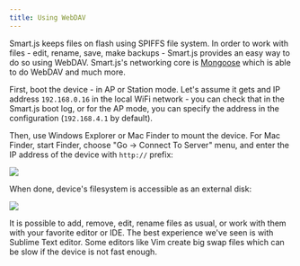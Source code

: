 ```yaml
---
title: Using WebDAV
---
```


Smart.js keeps files on flash using SPIFFS file system. In order to work with
files - edit, rename, save, make backups - Smart.js provides an easy way to do
so using WebDAV. Smart.js's networking core is
[Mongoose](https://github.com/cesanta/mongoose) which is able to do WebDAV and
much more.

First, boot the device - in AP or Station mode. Let's assume it gets and IP
address `192.168.0.16` in the local WiFi network - you can check that in the
Smart.js boot log, or for the AP mode, you can specify the address in the
configuration (`192.168.4.1` by default).

Then, use Windows Explorer or Mac Finder to mount the device. For Mac Finder,
start Finder, choose "Go -> Connect To Server" menu, and enter the IP address
of the device with `http://` prefix:

<img src="dav1.png" align="center"/>

When done, device's filesystem is accessible as an external disk:

<img src="dav2.png" align="center"/>

It is possible to add, remove, edit, rename files as usual, or work with them
with your favorite editor or IDE. The best experience we've seen is with
Sublime Text editor. Some editors like Vim create big swap files which can be
slow if the device is not fast enough.
